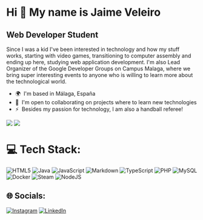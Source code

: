 
<!-- Proudly created with GPRM ( https://gprm.itsvg.in ) -->
<!--
**JaimeVeleiro/JaimeVeleiro** is a ✨ _special_ ✨ repository because its `README.md` (this file) appears on your GitHub profile.

Here are some ideas to get you started:

- 🔭 I’m currently working on ...
- 🌱 I’m currently learning ...
- 👯 I’m looking to collaborate on ...
- 🤔 I’m looking for help with ...
- 💬 Ask me about ...
- 📫 How to reach me: ...
- 😄 Pronouns: ...
- ⚡ Fun fact: ...
-->
Hi 👋 My name is Jaime Veleiro
==============================

Web Developer Student
---------------------

Since I was a kid I've been interested in technology and how my stuff works, starting with video games, transitioning to computer assembly and ending up here, studying web application development. I'm also Lead Organizer of the Google Developer Groups on Campus Malaga, where we bring super interesting events to anyone who is willing to learn more about the technological world.

* 🌍  I'm based in Málaga, España
* 🤝  I'm open to collaborating on projects where to learn new technologies
* ⚡  Besides my passion for technology, I am also a handball referee!

<a href="https://www.github.com/jaimeveleiro" target="_blank" rel="noreferrer"><img
src="https://img.shields.io/github/followers/jaimeveleiro?logo=github&style=for-the-badge&color=0891b2&labelColor=1c1917" /></a>
[![](https://visitcount.itsvg.in/api?id=jaimeveleiro&icon=2&color=3)](https://visitcount.itsvg.in)

# 💻 Tech Stack:
![HTML5](https://img.shields.io/badge/html5-%23E34F26.svg?style=for-the-badge&logo=html5&logoColor=white) ![Java](https://img.shields.io/badge/java-%23ED8B00.svg?style=for-the-badge&logo=openjdk&logoColor=white) ![JavaScript](https://img.shields.io/badge/javascript-%23323330.svg?style=for-the-badge&logo=javascript&logoColor=%23F7DF1E) ![Markdown](https://img.shields.io/badge/markdown-%23000000.svg?style=for-the-badge&logo=markdown&logoColor=white) ![TypeScript](https://img.shields.io/badge/typescript-%23007ACC.svg?style=for-the-badge&logo=typescript&logoColor=white) ![PHP](https://img.shields.io/badge/php-%23777BB4.svg?style=for-the-badge&logo=php&logoColor=white) ![MySQL](https://img.shields.io/badge/mysql-4479A1.svg?style=for-the-badge&logo=mysql&logoColor=white) ![Docker](https://img.shields.io/badge/docker-%230db7ed.svg?style=for-the-badge&logo=docker&logoColor=white) ![Steam](https://img.shields.io/badge/steam-%23000000.svg?style=for-the-badge&logo=steam&logoColor=white) ![NodeJS](https://img.shields.io/badge/node.js-6DA55F?style=for-the-badge&logo=node.js&logoColor=white)


## 🌐 Socials:
[![Instagram](https://img.shields.io/badge/Instagram-%23E4405F.svg?logo=Instagram&logoColor=white)](https://instagram.com/JaimeVeleiro) [![LinkedIn](https://img.shields.io/badge/LinkedIn-%230077B5.svg?logo=linkedin&logoColor=white)](https://linkedin.com/in/jaimeveleiro) 

